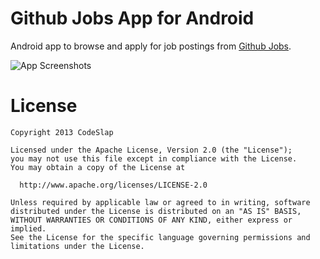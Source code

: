 Github Jobs App for Android
===========================

Android app to browse and apply for job postings from [Github Jobs][1].

![App Screenshots][2]

License
=======

    Copyright 2013 CodeSlap

    Licensed under the Apache License, Version 2.0 (the "License");
    you may not use this file except in compliance with the License.
    You may obtain a copy of the License at

      http://www.apache.org/licenses/LICENSE-2.0

    Unless required by applicable law or agreed to in writing, software
    distributed under the License is distributed on an "AS IS" BASIS,
    WITHOUT WARRANTIES OR CONDITIONS OF ANY KIND, either express or implied.
    See the License for the specific language governing permissions and
    limitations under the License.

  [1]: http://jobs.github.com/
  [2]: https://raw.github.com/casidiablo/github-jobs/master/extra/screenshots.png
